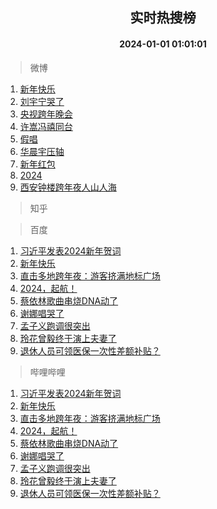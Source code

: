<div align="center"><h2>实时热搜榜</h2><h4>2024-01-01 01:01:01</h4></div>

> 微博  

1. [新年快乐](https://s.weibo.com/weibo?q=%23%E6%96%B0%E5%B9%B4%E5%BF%AB%E4%B9%90%23&t=31&band_rank=1&Refer=top)<br />
2. [刘宇宁哭了](https://s.weibo.com/weibo?q=%23%E5%88%98%E5%AE%87%E5%AE%81%E5%93%AD%E4%BA%86%23&t=31&band_rank=2&Refer=top)<br />
3. [央视跨年晚会](https://s.weibo.com/weibo?q=%23%E5%A4%AE%E8%A7%86%E8%B7%A8%E5%B9%B4%E6%99%9A%E4%BC%9A%23&t=31&band_rank=3&Refer=top)<br />
4. [许嵩冯禧同台](https://s.weibo.com/weibo?q=%E8%AE%B8%E5%B5%A9%E5%86%AF%E7%A6%A7%E5%90%8C%E5%8F%B0&t=31&band_rank=4&Refer=top)<br />
5. [假唱](https://s.weibo.com/weibo?q=%E5%81%87%E5%94%B1&t=31&band_rank=5&Refer=top)<br />
6. [华晨宇压轴](https://s.weibo.com/weibo?q=%E5%8D%8E%E6%99%A8%E5%AE%87%E5%8E%8B%E8%BD%B4&t=31&band_rank=6&Refer=top)<br />
7. [新年红包](https://s.weibo.com/weibo?q=%E6%96%B0%E5%B9%B4%E7%BA%A2%E5%8C%85&t=31&band_rank=7&Refer=top)<br />
8. [2024](https://s.weibo.com/weibo?q=2024&t=31&band_rank=8&Refer=top)<br />
9. [西安钟楼跨年夜人山人海](https://s.weibo.com/weibo?q=%23%E8%A5%BF%E5%AE%89%E9%92%9F%E6%A5%BC%E8%B7%A8%E5%B9%B4%E5%A4%9C%E4%BA%BA%E5%B1%B1%E4%BA%BA%E6%B5%B7%23&t=31&band_rank=9&Refer=top)<br />

> 知乎  


> 百度  

1. [习近平发表2024新年贺词](https://www.baidu.com/s?wd=%E4%B9%A0%E8%BF%91%E5%B9%B3%E5%8F%91%E8%A1%A82024%E6%96%B0%E5%B9%B4%E8%B4%BA%E8%AF%8D&sa=fyb_news&rsv_dl=fyb_news)<br />
2. [新年快乐](https://www.baidu.com/s?wd=%E6%96%B0%E5%B9%B4%E5%BF%AB%E4%B9%90&sa=fyb_news&rsv_dl=fyb_news)<br />
3. [直击多地跨年夜：游客挤满地标广场](https://www.baidu.com/s?wd=%E7%9B%B4%E5%87%BB%E5%A4%9A%E5%9C%B0%E8%B7%A8%E5%B9%B4%E5%A4%9C%EF%BC%9A%E6%B8%B8%E5%AE%A2%E6%8C%A4%E6%BB%A1%E5%9C%B0%E6%A0%87%E5%B9%BF%E5%9C%BA&sa=fyb_news&rsv_dl=fyb_news)<br />
4. [2024，起航！](https://www.baidu.com/s?wd=2024%EF%BC%8C%E8%B5%B7%E8%88%AA%EF%BC%81&sa=fyb_news&rsv_dl=fyb_news)<br />
5. [蔡依林歌曲串烧DNA动了](https://www.baidu.com/s?wd=%E8%94%A1%E4%BE%9D%E6%9E%97%E6%AD%8C%E6%9B%B2%E4%B8%B2%E7%83%A7DNA%E5%8A%A8%E4%BA%86&sa=fyb_news&rsv_dl=fyb_news)<br />
6. [谢娜唱哭了](https://www.baidu.com/s?wd=%E8%B0%A2%E5%A8%9C%E5%94%B1%E5%93%AD%E4%BA%86&sa=fyb_news&rsv_dl=fyb_news)<br />
7. [孟子义跑调很突出](https://www.baidu.com/s?wd=%E5%AD%9F%E5%AD%90%E4%B9%89%E8%B7%91%E8%B0%83%E5%BE%88%E7%AA%81%E5%87%BA&sa=fyb_news&rsv_dl=fyb_news)<br />
8. [玲花曾毅终于演上夫妻了](https://www.baidu.com/s?wd=%E7%8E%B2%E8%8A%B1%E6%9B%BE%E6%AF%85%E7%BB%88%E4%BA%8E%E6%BC%94%E4%B8%8A%E5%A4%AB%E5%A6%BB%E4%BA%86&sa=fyb_news&rsv_dl=fyb_news)<br />
9. [退休人员可领医保一次性差额补贴？](https://www.baidu.com/s?wd=%E9%80%80%E4%BC%91%E4%BA%BA%E5%91%98%E5%8F%AF%E9%A2%86%E5%8C%BB%E4%BF%9D%E4%B8%80%E6%AC%A1%E6%80%A7%E5%B7%AE%E9%A2%9D%E8%A1%A5%E8%B4%B4%EF%BC%9F&sa=fyb_news&rsv_dl=fyb_news)<br />

> 哔哩哔哩  

1. [习近平发表2024新年贺词](https://www.baidu.com/s?wd=%E4%B9%A0%E8%BF%91%E5%B9%B3%E5%8F%91%E8%A1%A82024%E6%96%B0%E5%B9%B4%E8%B4%BA%E8%AF%8D&sa=fyb_news&rsv_dl=fyb_news)<br />
2. [新年快乐](https://www.baidu.com/s?wd=%E6%96%B0%E5%B9%B4%E5%BF%AB%E4%B9%90&sa=fyb_news&rsv_dl=fyb_news)<br />
3. [直击多地跨年夜：游客挤满地标广场](https://www.baidu.com/s?wd=%E7%9B%B4%E5%87%BB%E5%A4%9A%E5%9C%B0%E8%B7%A8%E5%B9%B4%E5%A4%9C%EF%BC%9A%E6%B8%B8%E5%AE%A2%E6%8C%A4%E6%BB%A1%E5%9C%B0%E6%A0%87%E5%B9%BF%E5%9C%BA&sa=fyb_news&rsv_dl=fyb_news)<br />
4. [2024，起航！](https://www.baidu.com/s?wd=2024%EF%BC%8C%E8%B5%B7%E8%88%AA%EF%BC%81&sa=fyb_news&rsv_dl=fyb_news)<br />
5. [蔡依林歌曲串烧DNA动了](https://www.baidu.com/s?wd=%E8%94%A1%E4%BE%9D%E6%9E%97%E6%AD%8C%E6%9B%B2%E4%B8%B2%E7%83%A7DNA%E5%8A%A8%E4%BA%86&sa=fyb_news&rsv_dl=fyb_news)<br />
6. [谢娜唱哭了](https://www.baidu.com/s?wd=%E8%B0%A2%E5%A8%9C%E5%94%B1%E5%93%AD%E4%BA%86&sa=fyb_news&rsv_dl=fyb_news)<br />
7. [孟子义跑调很突出](https://www.baidu.com/s?wd=%E5%AD%9F%E5%AD%90%E4%B9%89%E8%B7%91%E8%B0%83%E5%BE%88%E7%AA%81%E5%87%BA&sa=fyb_news&rsv_dl=fyb_news)<br />
8. [玲花曾毅终于演上夫妻了](https://www.baidu.com/s?wd=%E7%8E%B2%E8%8A%B1%E6%9B%BE%E6%AF%85%E7%BB%88%E4%BA%8E%E6%BC%94%E4%B8%8A%E5%A4%AB%E5%A6%BB%E4%BA%86&sa=fyb_news&rsv_dl=fyb_news)<br />
9. [退休人员可领医保一次性差额补贴？](https://www.baidu.com/s?wd=%E9%80%80%E4%BC%91%E4%BA%BA%E5%91%98%E5%8F%AF%E9%A2%86%E5%8C%BB%E4%BF%9D%E4%B8%80%E6%AC%A1%E6%80%A7%E5%B7%AE%E9%A2%9D%E8%A1%A5%E8%B4%B4%EF%BC%9F&sa=fyb_news&rsv_dl=fyb_news)<br />
